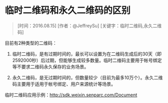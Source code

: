 # 临时二维码和永久二维码的区别

> [时间：2016.08.15] [作者：@JeffreySu] [关键字：临时二维码,永久二维码]

目前有2种类型的二维码：

1. 临时二维码，是有过期时间的，最长可以设置为在二维码生成后的30天（即2592000秒）后过期，但能够生成较多数量。临时二维码主要用于帐号绑定等不要求二维码永久保存的业务场景。

2. 永久二维码，是无过期时间的，但数量较少（目前为最多10万个）。永久二维码主要用于适用于帐号绑定、用户来源统计等场景。

临时二维码应用示例：http://sdk.weixin.senparc.com/Document